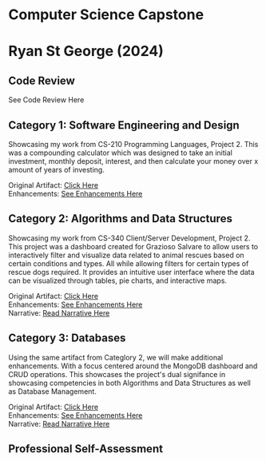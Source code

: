 # Computer Science Capstone
# Ryan St George (2024)

## Code Review
See Code Review Here
  
## Category 1: Software Engineering and Design
Showcasing my work from CS-210 Programming Languages, Project 2. This was a compounding calculator which was designed to take an initial investment, monthly deposit, interest, and then calculate your money over x amount of years of investing.  
  
Original Artifact:  [Click Here](https://drive.google.com/drive/folders/1D5dwVGdd9CGdebKhu6nyt6NWhaSQgXyb?usp=sharing)   
Enhancements:  [See Enhancements Here](https://drive.google.com/drive/folders/1vpW90RRUhn-xwU0MEZfiA0CXzITT3USn?usp=sharing)  

## Category 2: Algorithms and Data Structures
Showcasing my work from CS-340 Client/Server Development, Project 2. This project was a dashboard created for Grazioso Salvare to allow users to interactively filter and visualize data related to animal rescues based on certain conditions and types. All while allowing filters for certain types of rescue dogs required. It provides an intuitive user interface where the data can be visualized through tables, pie charts, and interactive maps.
  
Original Artifact:  [Click Here](https://drive.google.com/drive/folders/16KtORNmNT7c5AD-SGgwbEBFQi2p7-j-q?usp=sharing)  
Enhancements:  [See Enhancements Here](https://drive.google.com/drive/folders/1q4pEPez9simeYAv7BH5L1jPka5dEbBgE?usp=sharing)  
Narrative:  [Read Narrative Here](https://docs.google.com/document/d/10IntCLTlFf1m0isw7muI6cnHigmX-73W/edit?usp=sharing&ouid=105079091212575997712&rtpof=true&sd=true)  

## Category 3: Databases
Using the same artifact from Categlory 2, we will make additional enhancements. With a focus centered around the MongoDB dashboard and CRUD operations. This showcases the project's dual signifance in showcasing competencies in both Algorithms and Data Structures as well as Database Management.
  
Original Artifact:  [Click Here](https://drive.google.com/drive/folders/16KtORNmNT7c5AD-SGgwbEBFQi2p7-j-q?usp=sharing)   
Enhancements:  [See Enhancements Here](https://drive.google.com/drive/folders/1ZE8E9rLoVrGsoOEPgzyOf5U-65s3kCPC?usp=sharing)  
Narrative:  [Read Narrative Here](https://docs.google.com/document/d/1XN5O3vHZW9Ey9CGcQVzJKBVkMWj9npI6/edit?usp=sharing&ouid=105079091212575997712&rtpof=true&sd=true)  

## Professional Self-Assessment
